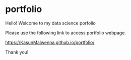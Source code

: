 # portfolio
Hello! Welcome to my data science porfolio

Please use the following link to access portfolio webpage.

https://KasunMalwenna.github.io/portfolio/

Thank you!
